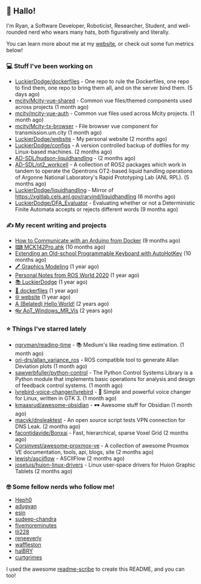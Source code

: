 ## 👋 Hallo!

I'm Ryan, a Software Developer, Roboticist, Researcher, Student, and well-rounded nerd who wears many hats, both figuratively and literally.

You can learn more about me at my [website](https://ryandlewis.dev), or check out some fun metrics below!

### 💻 Stuff I've been working on

- [LuckierDodge/dockerfiles](https://github.com/LuckierDodge/dockerfiles) - One repo to rule the Dockerfiles, one repo to find them, one repo to bring them all, and on the server bind them. (5 days ago)
- [mcity/Mcity-vue-shared](https://github.com/mcity/Mcity-vue-shared) - Common vue files/themed components used across projects (1 month ago)
- [mcity/mcity-vue-auth](https://github.com/mcity/mcity-vue-auth) - Common vue files used across Mcity projects. (1 month ago)
- [mcity/Mcity-tx-browser](https://github.com/mcity/Mcity-tx-browser) - File browser vue component for transmission.um.city (1 month ago)
- [LuckierDodge/website](https://github.com/LuckierDodge/website) - My personal website (2 months ago)
- [LuckierDodge/configs](https://github.com/LuckierDodge/configs) - A version controlled backup of dotfiles for my Linux-based machines. (2 months ago)
- [AD-SDL/hudson-liquidhandling](https://github.com/AD-SDL/hudson-liquidhandling) -  (2 months ago)
- [AD-SDL/ot2_workcell](https://github.com/AD-SDL/ot2_workcell) - A collection of ROS2 packages which work in tandem to operate the Opentrons OT2-based liquid handling operations of Argonne National Laboratory&#39;s Rapid Prototyping Lab (ANL RPL). (5 months ago)
- [LuckierDodge/liquidhandling](https://github.com/LuckierDodge/liquidhandling) - Mirror of https://xgitlab.cels.anl.gov/rarvind/liquidhandling (6 months ago)
- [LuckierDodge/DFA_Evaluator](https://github.com/LuckierDodge/DFA_Evaluator) - Evaluating whether or not a Deterministic Finite Automata accepts or rejects different words (9 months ago)

### ✍ My recent writing and projects

- [How to Communicate with an Arduino from Docker](https://ryandlewis.dev/posts/howtoarduinodocker/) (9 months ago)
- [⌨ MCK142Pro.ahk](https://ryandlewis.dev/projects/mck142pro/) (10 months ago)
- [Extending an Old-school Programmable Keyboard with AutoHotKey](https://ryandlewis.dev/posts/mck142pro/) (10 months ago)
- [🖊 Graphics Modeling](https://ryandlewis.dev/projects/graphics/) (1 year ago)
- [Personal Notes from ROS World 2020](https://ryandlewis.dev/posts/rosworld2020/) (1 year ago)
- [📚 LuckierDodge](https://ryandlewis.dev/projects/README/) (1 year ago)
- [🐋 dockerfiles](https://ryandlewis.dev/projects/dockerfiles/) (1 year ago)
- [🌐 website](https://ryandlewis.dev/projects/website/) (1 year ago)
- [A (Belated) Hello World!](https://ryandlewis.dev/posts/helloworld/) (2 years ago)
- [👓 AoT_Windows_MR_Vis](https://ryandlewis.dev/projects/aot_wmr_vis/) (2 years ago)

### ⭐ Things I've starred lately

- [ngryman/reading-time](https://github.com/ngryman/reading-time) - :books: Medium&#39;s like reading time estimation. (1 month ago)
- [ori-drs/allan_variance_ros](https://github.com/ori-drs/allan_variance_ros) - ROS compatible tool to generate Allan Deviation plots  (1 month ago)
- [sawyerbfuller/python-control](https://github.com/sawyerbfuller/python-control) -  The Python Control Systems Library is a Python module that implements basic operations for analysis and design of feedback control systems. (1 month ago)
- [lyrebird-voice-changer/lyrebird](https://github.com/lyrebird-voice-changer/lyrebird) - 🦜 Simple and powerful voice changer for Linux, written in GTK 3. (1 month ago)
- [kmaasrud/awesome-obsidian](https://github.com/kmaasrud/awesome-obsidian) - 🕶️ Awesome stuff for Obsidian (1 month ago)
- [macvk/dnsleaktest](https://github.com/macvk/dnsleaktest) - An open source script tests VPN connection for DNS Leak. (2 months ago)
- [facontidavide/Bonxai](https://github.com/facontidavide/Bonxai) - Fast, hierarchical, sparse Voxel Grid (2 months ago)
- [Corsinvest/awesome-proxmox-ve](https://github.com/Corsinvest/awesome-proxmox-ve) - A collection of awesome Proxmox VE documentation, tools, api, blogs, site (2 months ago)
- [lewish/asciiflow](https://github.com/lewish/asciiflow) - ASCIIFlow (2 months ago)
- [joseluis/huion-linux-drivers](https://github.com/joseluis/huion-linux-drivers) - Linux user-space drivers for Huion Graphic Tablets (2 months ago)

### 🤓 Some fellow nerds who follow me!

- [Heph0](https://github.com/Heph0)
- [adugyan](https://github.com/adugyan)
- [esin](https://github.com/esin)
- [sudeep-chandra](https://github.com/sudeep-chandra)
- [fivemoreminutes](https://github.com/fivemoreminutes)
- [tli228](https://github.com/tli228)
- [reneeverly](https://github.com/reneeverly)
- [waffleston](https://github.com/waffleston)
- [halBRY](https://github.com/halBRY)
- [curtgrimes](https://github.com/curtgrimes)

I used the awesome [readme-scribe](https://github.com/muesli/readme-scribe) to create this README, and you can too!
